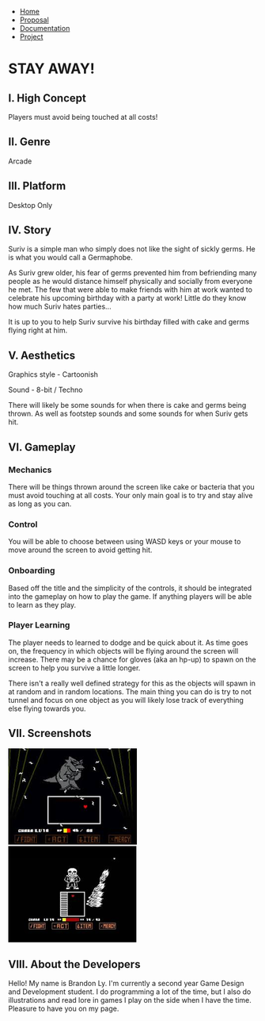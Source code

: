 
*   [Home](index.md)
*   [Proposal](proposal.md)
*   [Documentation](documentation.md)
*   [Project](#)

# STAY AWAY!

## I. High Concept

Players must avoid being touched at all costs!

## II. Genre

Arcade

## III. Platform

Desktop Only

## IV. Story

Suriv is a simple man who simply does not like the sight of sickly germs. He is what you would call a Germaphobe.  

As Suriv grew older, his fear of germs prevented him from befriending many people as he would distance himself physically and socially from everyone he met. The few that were able to make friends with him at work wanted to celebrate his upcoming birthday with a party at work! Little do they know how much Suriv hates parties...  

It is up to you to help Suriv survive his birthday filled with cake and germs flying right at him.

## V. Aesthetics

Graphics style - Cartoonish  

Sound - 8-bit / Techno  

There will likely be some sounds for when there is cake and germs being thrown. As well as footstep sounds and some sounds for when Suriv gets hit.

## VI. Gameplay

### Mechanics

There will be things thrown around the screen like cake or bacteria that you must avoid touching at all costs. Your only main goal is to try and stay alive as long as you can.

### Control

You will be able to choose between using WASD keys or your mouse to move around the screen to avoid getting hit.

### Onboarding

Based off the title and the simplicity of the controls, it should be integrated into the gameplay on how to play the game. If anything players will be able to learn as they play.

### Player Learning

The player needs to learned to dodge and be quick about it. As time goes on, the frequency in which objects will be flying around the screen will increase. There may be a chance for gloves (aka an hp-up) to spawn on the screen to help you survive a little longer.  

There isn't a really well defined strategy for this as the objects will spawn in at random and in random locations. The main thing you can do is try to not tunnel and focus on one object as you will likely lose track of everything else flying towards you.

## VII. Screenshots

![An Undertale scene where there is a heart in a white box and there are squigle like shapes flying around the screen.](media/undertaleRef1.jpg) ![An Undertale scene where there is a heart in a white box and there are bones taking up all the space to the left inside the box and ghostly, skulls that look compressed length wise are to the right outside the box.](media/undertaleRef2.jpg)

## VIII. About the Developers

Hello! My name is Brandon Ly. I'm currently a second year Game Design and Development student. I do programming a lot of the time, but I also do illustrations and read lore in games I play on the side when I have the time. Pleasure to have you on my page.
